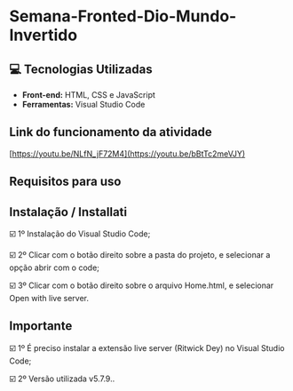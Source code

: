 # Semana-Fronted-Dio-Mundo-Invertido
 ## :computer: Tecnologias Utilizadas

* **Front-end:** HTML, CSS e JavaScript
* **Ferramentas:** Visual Studio Code

## Link do funcionamento da atividade

[https://youtu.be/NLfN_jF72M4](https://youtu.be/bBtTc2meVJY)
## Requisitos para uso

## Instalação / Installati

☑️ 1º Instalação do Visual Studio Code;

☑️ 2º Clicar com o botão direito sobre a pasta do projeto, e selecionar a opção abrir com o code;

☑️ 3º Clicar com o botão direito sobre o arquivo Home.html, e selecionar Open with live server.

## Importante

☑️ 1º É preciso instalar a extensão live server (Ritwick Dey) no Visual Studio Code;

☑️ 2º Versão utilizada v5.7.9..
